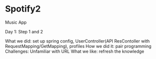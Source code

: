 # Spotify2
Music App

Day 1: Step 1 and 2

What we did: set up spring config, UserController(API ResContoller with RequestMapping/GetMapping), profiles
How we did it: pair programming
Challenges: Unfamiliar with URL
What we like: refresh the knowledge

